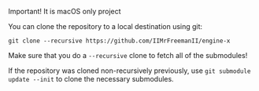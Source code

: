 Important!
It is macOS only project

You can clone the repository to a local destination using git:

`git clone --recursive https://github.com/IIMrFreemanII/engine-x`

Make sure that you do a `--recursive` clone to fetch all of the submodules!

If the repository was cloned non-recursively previously, use `git submodule update --init` to clone the necessary submodules.